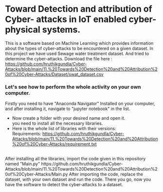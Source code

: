 # Toward Detection and attribution of Cyber- attacks in IoT enabled cyber-physical systems.
This is a software based on Machine Learning which provides information about the types of cyber-attacks to be encountered on a given dataset. In this project we have  used Sewage water treatment dataset. And tried to determine the cyber-attacks.
Download the file here : https://github.com/hruthikgundla/Cyber-Attacks/blob/main/11.%20Towards%20Detection%20and%20Attribution%20of%20Cyber-Attacks/Dataset/swat_dataset.csv

### Let's see how to perform the whole activity on your own computer.
Firstly you need to have "Anaconda Navigator" Installed on your computer, and after installing it, navigate to "jupyter notebook" in the list.<br>
- Now create a folder with your desired name and open it.
  <br>
you need to install all the necessary libraries.
 - Here is the whole list of libraries with their versions: <br>
Requirements: https://github.com/hruthikgundla/Cyber-Attacks/blob/main/11.%20Towards%20Detection%20and%20Attribution%20of%20Cyber-Attacks/requirement.txt
<br>
After installing all the libraries, import the code given in this repository named "Main.py"
https://github.com/hruthikgundla/Cyber-Attacks/blob/main/11.%20Towards%20Detection%20and%20Attribution%20of%20Cyber-Attacks/Main.py
After importing the code, replace the dataset, with your own dataset and run the code.
There you go, now you have the software to detect the cyber-attacks to a dataset.
